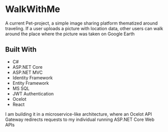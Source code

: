 # WalkWithMe

A current Pet-project, a simple image sharing platform thematized around traveling. If a user
uploads a picture with location data, other users can walk around the place where the picture was
taken on Google Earth 

## Built With

* C#
* ASP.NET Core
* ASP.NET MVC
* Identity Framework
* Entity Framework
* MS SQL
* JWT Authentication
* Ocelot
* React
    
I am building it in a microservice-like architecture, where an Ocelot API Gateway redirects requests to my individual running ASP.NET Core Web APIs 
